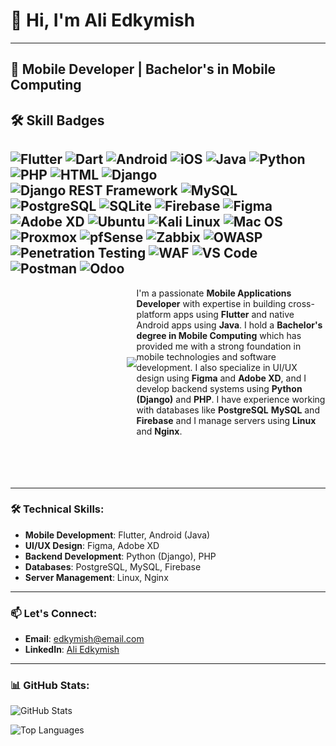 # 👋 Hi, I'm Ali Edkymish
---
## 📱 Mobile Developer | Bachelor's in Mobile Computing

## 🛠 Skill Badges

![Flutter](https://img.shields.io/badge/Flutter-02569B?style=for-the-badge&logo=flutter&logoColor=white)
![Dart](https://img.shields.io/badge/Dart-0175C2?style=for-the-badge&logo=dart&logoColor=white)
![Android](https://img.shields.io/badge/Android-3DDC84?style=for-the-badge&logo=android&logoColor=white)
![iOS](https://img.shields.io/badge/iOS-000000?style=for-the-badge&logo=ios&logoColor=white)
![Java](https://img.shields.io/badge/Java-ED8B00?style=for-the-badge&logo=openjdk&logoColor=white)
![Python](https://img.shields.io/badge/Python-3776AB?style=for-the-badge&logo=python&logoColor=white)
![PHP](https://img.shields.io/badge/PHP-777BB4?style=for-the-badge&logo=php&logoColor=white)
![HTML](https://img.shields.io/badge/HTML-E34F26?style=for-the-badge&logo=html5&logoColor=white)
![Django](https://img.shields.io/badge/Django-092E20?style=for-the-badge&logo=django&logoColor=white)
![Django REST Framework](https://img.shields.io/badge/Django_REST_Framework-092E20?style=for-the-badge&logo=django&logoColor=white)
![MySQL](https://img.shields.io/badge/MySQL-4479A1?style=for-the-badge&logo=mysql&logoColor=white)
![PostgreSQL](https://img.shields.io/badge/PostgreSQL-316192?style=for-the-badge&logo=postgresql&logoColor=white)
![SQLite](https://img.shields.io/badge/SQLite-07405E?style=for-the-badge&logo=sqlite&logoColor=white)
![Firebase](https://img.shields.io/badge/Firebase-FFCA28?style=for-the-badge&logo=firebase&logoColor=black)
![Figma](https://img.shields.io/badge/Figma-F24E1E?style=for-the-badge&logo=figma&logoColor=white)
![Adobe XD](https://img.shields.io/badge/Adobe_XD-FF61F6?style=for-the-badge&logo=adobe-xd&logoColor=white)
![Ubuntu](https://img.shields.io/badge/Ubuntu-E95420?style=for-the-badge&logo=ubuntu&logoColor=white)
![Kali Linux](https://img.shields.io/badge/Kali_Linux-557C94?style=for-the-badge&logo=kali-linux&logoColor=white)
![Mac OS](https://img.shields.io/badge/macOS-000000?style=for-the-badge&logo=macos&logoColor=white)
![Proxmox](https://img.shields.io/badge/Proxmox-E57000?style=for-the-badge&logo=proxmox&logoColor=white)
![pfSense](https://img.shields.io/badge/pfSense-212121?style=for-the-badge&logo=pfsense&logoColor=white)
![Zabbix](https://img.shields.io/badge/Zabbix-D50000?style=for-the-badge&logo=zabbix&logoColor=white)
![OWASP](https://img.shields.io/badge/OWASP-000000?style=for-the-badge&logo=owasp&logoColor=white)
![Penetration Testing](https://img.shields.io/badge/Penetration_Testing-000000?style=for-the-badge&logo=security&logoColor=white)
![WAF](https://img.shields.io/badge/WAF-000000?style=for-the-badge&logo=web-application-firewall&logoColor=white)
![VS Code](https://img.shields.io/badge/VS_Code-007ACC?style=for-the-badge&logo=visual-studio-code&logoColor=white)
![Postman](https://img.shields.io/badge/Postman-FF6C37?style=for-the-badge&logo=postman&logoColor=white)
![Odoo](https://img.shields.io/badge/Odoo-714B67?style=for-the-badge&logo=odoo&logoColor=white)
---

<div style="display: flex; align-items: center;">
  <div style="flex: 40%; text-align: right;">
    <img src="https://media.giphy.com/media/SWoSkN6DxTszqIKEqv/giphy.gif" align="right">
  </div><br/><br/><br/>
  <div style="flex: 60%;">
    I'm a passionate <b>Mobile Applications Developer</b> with expertise in building cross-platform apps using <b>Flutter</b> and native Android apps using <b>Java</b>. I hold a <b>Bachelor's degree in Mobile Computing</b> which has provided me with a strong foundation in mobile technologies and software development. I also specialize in UI/UX design using <b>Figma</b> and <b>Adobe XD</b>, and I develop backend systems using <b>Python (Django)</b> and <b>PHP</b>. I have experience working with databases like <b>PostgreSQL</b> <b>MySQL</b> and <b>Firebase</b> and I manage servers using <b>Linux</b> and <b>Nginx</b>.
  </div>
</div><br/><br/><br/><br/>

---

### 🛠 Technical Skills:

- **Mobile Development**: Flutter, Android (Java)
- **UI/UX Design**: Figma, Adobe XD
- **Backend Development**: Python (Django), PHP
- **Databases**: PostgreSQL, MySQL, Firebase
- **Server Management**: Linux, Nginx

---

### 📫 Let's Connect:

- **Email**: [edkymish@email.com](mailto:edkymish@email.com)
- **LinkedIn**: [Ali Edkymish]([https://www.linkedin.com/in/yourprofile](https://www.linkedin.com/in/ali-edkymish/))

---

### 📊 GitHub Stats:

![GitHub Stats](https://github-readme-stats.vercel.app/api?username=aedkymish&show_icons=true&theme=dark)

![Top Languages](https://github-readme-stats.vercel.app/api/top-langs/?username=aedkymish&layout=compact&theme=dark)


